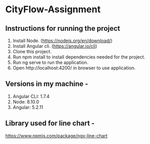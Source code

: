 # CityFlow-Assignment

## Instructions for running the project
1. Install Node. (https://nodejs.org/en/download/)
2. Install Angular cli. (https://angular.io/cli)
3. Clone this project.
4. Run npm install to install dependencies needed for the project.
5. Run ng serve to run the application.
6. Open http://localhost:4200/ in browser to use application.

## Versions in my machine -
1. Angular CLI: 1.7.4
2. Node: 8.10.0
3. Angular: 5.2.11

## Library used for line chart -
https://www.npmjs.com/package/ngx-line-chart
